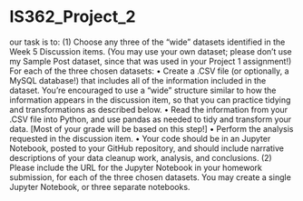 # IS362_Project_2

our task is to:
(1) Choose any three of the “wide” datasets identified in the Week 5 Discussion items. (You may 
use your own dataset; please don’t use my Sample Post dataset, since that was used in your 
Project 1 assignment!) For each of the three chosen datasets:
• Create a .CSV file (or optionally, a MySQL database!) that includes all of the information 
included in the dataset. You’re encouraged to use a “wide” structure similar to how the 
information appears in the discussion item, so that you can practice tidying and 
transformations as described below.
• Read the information from your .CSV file into Python, and use pandas as needed to tidy 
and transform your data. [Most of your grade will be based on this step!]
• Perform the analysis requested in the discussion item.
• Your code should be in an Jupyter Notebook, posted to your GitHub repository, and 
should include narrative descriptions of your data cleanup work, analysis, and 
conclusions. 
(2) Please include the URL for the Jupyter Notebook in your homework submission, for each of the 
three chosen datasets. You may create a single Jupyter Notebook, or three separate
notebooks.
